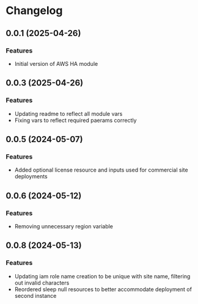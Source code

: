 # Changelog

## 0.0.1 (2025-04-26)

### Features
- Initial version of AWS HA module

## 0.0.3 (2025-04-26)

### Features
- Updating readme to reflect all module vars
- Fixing vars to reflect required paerams correctly

## 0.0.5 (2024-05-07)

### Features
- Added optional license resource and inputs used for commercial site deployments

## 0.0.6 (2024-05-12)

### Features
- Removing unnecessary region variable

## 0.0.8 (2024-05-13)

### Features
- Updating iam role name creation to be unique with site name, filtering out invalid characters
- Reordered sleep null resources to better accommodate deployment of second instance

